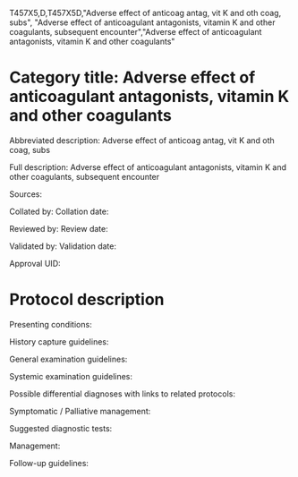 T457X5,D,T457X5D,"Adverse effect of anticoag antag, vit K and oth coag, subs", "Adverse effect of anticoagulant antagonists, vitamin K and other coagulants, subsequent encounter","Adverse effect of anticoagulant antagonists, vitamin K and other coagulants"
# Category title: Adverse effect of anticoagulant antagonists, vitamin K and other coagulants

Abbreviated description: Adverse effect of anticoag antag, vit K and oth coag, subs

Full description: Adverse effect of anticoagulant antagonists, vitamin K and other coagulants, subsequent encounter

Sources:

Collated by:
Collation date:

Reviewed by:
Review date:

Validated by:
Validation date:

Approval UID:

# Protocol description

Presenting conditions:

History capture guidelines:

General examination guidelines:

Systemic examination guidelines:

Possible differential diagnoses with links to related protocols:

Symptomatic / Palliative management:

Suggested diagnostic tests:

Management:

Follow-up guidelines:
